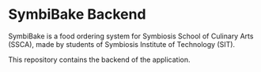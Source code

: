 # SymbiBake Backend
SymbiBake is a food ordering system for Symbiosis School of Culinary Arts
(SSCA), made by students of Symbiosis Institute of Technology (SIT).

This repository contains the backend of the application.
